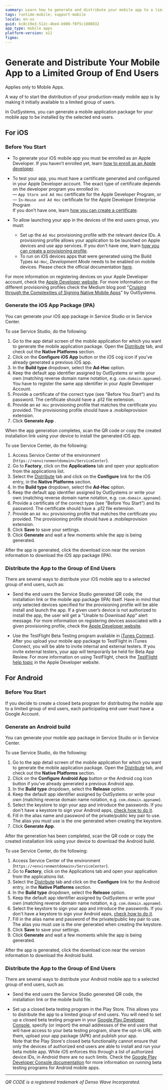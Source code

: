 ```yaml
---
summary: Learn how to generate and distribute your mobile app to a limited group of end users using OutSystems 11 (O11).
tags: runtime-mobile; support-mobile
locale: en-us
guid: bc8c19e3-512c-4be4-b900-f8f5c1880832
app_type: mobile apps
platform-version: o11
figma:
---
```


# Generate and Distribute Your Mobile App to a Limited Group of End Users

<div class="info" markdown="1">

Applies only to Mobile Apps.

</div>

A way of to start the distribution of your production-ready mobile app is by making it initially available to a limited group of users.

In OutSystems, you can generate a mobile application package for your mobile app to be installed by the selected end users.

## For iOS

### Before You Start

* To generate your iOS mobile app you must be enrolled as an Apple Developer. If you haven’t enrolled yet, learn [how to enroll as an Apple developer](<more-information.md#enroll-as-an-apple-developer>). 

* To test your app, you must have a certificate generated and configured in your Apple Developer account. The exact type of certificate depends on the developer program you enrolled in:  
— `App Store and Ad Hoc` certificate for the Apple Developer Program, or  
— `In-House and Ad Hoc` certificate for the Apple Developer Enterprise Program  
If you don’t have one, learn [how you can create a certificate](<more-information.md#create-a-certificate>).

* To allow launching your app in the devices of the end users group, you must: 
    * Set up the `Ad Hoc` provisioning profile with the relevant device IDs. A provisioning profile allows your application to be launched on Apple devices and use app services. If you don't have one, learn [how you can create a provisioning profile](<more-information.md#create-a-provisioning-profile>).
    * To run on iOS devices apps that were generated using the Build Types `Ad-Hoc`, _Development Mode_ needs to be enabled on mobile devices. Please check the official documentation [here](https://developer.apple.com/documentation/Xcode/enabling-developer-mode-on-a-device).

For more information on registering devices on your Apple Developer account, check the [Apple Developer website](<https://developer.apple.com/library/content/documentation/IDEs/Conceptual/AppDistributionGuide/MaintainingProfiles/MaintainingProfiles.html#//apple_ref/doc/uid/TP40012582-CH30-SW10>). For more information on the different provisioning profiles check the Medium blog post "[Cruising through the Complexities of Signing Native Mobile Apps](https://medium.com/outsystems-engineering/cruising-through-the-complexities-of-signing-native-mobile-apps-cc123eb2814b)" by OutSystems.

### Generate the iOS App Package (IPA)

You can generate your iOS app package in Service Studio or in Service Center.

To use Service Studio, do the following:

1. Go to the app detail screen of the mobile application for which you want to generate the mobile application package. Open the [Distribute](<intro.md#config-generate-service-studio>) tab, and check out the **Native Platforms** section.
1. Click on the **Configure iOS App** button or the iOS cog icon if you've already generated a previous iOS app. 
1. In the **Build type** dropdown, select the **Ad-Hoc** option. 
1. Keep the default app identifier assigned by OutSystems or write your own (matching reverse domain name notation, e.g. `com.domain.appname`). You have to register the same app identifier in your Apple Developer Account. 
1. Provide a certificate of the correct type (see "Before You Start") and its password. The certificate should have a .p12 file extension. 
1. Provide an `Ad Hoc` provisioning profile that matches the certificate you provided. The provisioning profile should have a .mobileprovision extension. 
1. Click **Generate App** . 

When the app generation completes, scan the QR code or copy the created installation link using your device to install the generated iOS app.

To use Service Center, do the following:

1. Access Service Center of the environment (`https://<environmentdomain>/ServiceCenter`). 
1. Go to **Factory**, click on the **Applications** tab and open your application from the applications list. 
1. Select the [Distribute](<intro.md#config-generate-service-center>) tab and click on the **Configure** link for the iOS entry, in the **Native Platforms** section.
1. In the **Build type** dropdown, select the **Ad-Hoc** option. 
1. Keep the default app identifier assigned by OutSystems or write your own (matching reverse domain name notation, e.g. `com.domain.appname`). 
1. Provide a certificate of the correct type (see "Before You Start") and its password. The certificate should have a .p12 file extension. 
1. Provide an `Ad Hoc` provisioning profile that matches the certificate you provided. The provisioning profile should have a .mobileprovision extension. 
1. Click **Save** to save your settings. 
1. Click **Generate** and wait a few moments while the app is being generated. 

After the app is generated, click the download icon near the version information to download the iOS app package (IPA).

### Distribute the App to the Group of End Users

There are several ways to distribute your iOS mobile app to a selected group of end users, such as:

* Send the end users the Service Studio generated QR code, the installation link or the mobile app package (IPA) itself. Have in mind that only selected devices specified for the provisioning profile will be able install and launch the app. If a given user’s device is not authorized to install the app, the user will get a "Unable to Download App" alert message. For more information on registering devices associated with a given provisioning profile, check the [Apple Developer website](<https://developer.apple.com/library/content/documentation/IDEs/Conceptual/AppDistributionGuide/MaintainingProfiles/MaintainingProfiles.html#//apple_ref/doc/uid/TP40012582-CH30-SW10>).

* Use the TestFlight Beta Testing program available in [iTunes Connect](<https://itunesconnect.apple.com>). After you upload your mobile app package to TestFlight in iTunes Connect, you will be able to invite internal and external testers. If you invite external testers, your app will temporarily be held for Beta App Review. For more information on using TestFlight, check the [TestFlight help topic](<https://developer.apple.com/library/content/documentation/IDEs/Conceptual/AppDistributionGuide/DistributingYourAppUsingTestFlight/DistributingYourAppUsingTestFlight.html>) in the Apple Developer website. 


## For Android

### Before You Start

If you decide to create a closed beta program for distributing the mobile app to a limited group of end users, each participating end user must have a Google Account.

### Generate an Android build

You can generate your mobile app package in Service Studio or in Service Center.

To use Service Studio, do the following:

1. Go to the app detail screen of the mobile application for which you want to generate the mobile application package. Open the [Distribute](<intro.md#config-generate-service-studio>) tab, and check out the **Native Platforms** section.
2. Click on the **Configure Android App** button or the Android cog icon button if you've already generated a previous Android app. 
3. In the **Build type** dropdown, select the **Release** option. 
4. Keep the default app identifier assigned by OutSystems or write your own (matching reverse domain name notation, e.g. `com.domain.appname`). 
5. Select the keystore to sign your app and introduce the passwords. If you don't have a keystore to sign your Android apps, [check how to do it](<more-information.md#create-a-keystore>). 
6. Fill in the alias name and password of the private/public key pair to use. The alias you must use is the one generated when creating the keystore. 
7. Click **Generate App**. 

After the generation has been completed, scan the QR code or copy the created installation link using your device to download the Android build.

To use Service Center, do the following:

1. Access Service Center of the environment (`https://<environmentdomain>/ServiceCenter`). 
2. Go to **Factory**, click on the  Applications  tab and open your application from the applications list. 
3. Select the [Distribute](<intro.md#config-generate-service-center>) tab and click on the **Configure**  link for the Android entry, in the **Native Platforms** section.
4. In the **Build type** dropdown, select the **Release** option. 
5. Keep the default app identifier assigned by OutSystems or write your own (matching reverse domain name notation, e.g. `com.domain.appname`). 
6. Select the keystore to sign your app and introduce the passwords. If you don't have a keystore to sign your Android apps, [check how to do it](<more-information.md#create-a-keystore>). 
7. Fill in the alias name and password of the private/public key pair to use. The alias you must use is the one generated when creating the keystore. 
8. Click **Save** to save your settings. 
9. Click **Generate** and wait a few moments while the app is being generated. 

After the app is generated, click the download icon near the version information to download the Android build.

### Distribute the App to the Group of End Users

There are several ways to distribute your Android mobile app to a selected group of end users, such as:

* Send the end users the Service Studio generated QR code, the installation link or the mobile build file.

* Set up a closed beta testing program in the Play Store. This allows you to distribute the app to a limited group of end users. You will need to set up a closed beta testing program in your [Google Play Developer Console](<https://play.google.com/apps/publish/>), specify (or import) the email addresses of the end users that will have access to your beta testing program, share the opt-in URL with them, upload your app package (APK) and publish your app.  
    Note that the Play Store's closed beta functionality cannot ensure that only the devices of authorized end users are able to install and run your beta mobile app. While iOS enforces this through a list of authorized device IDs, in Android there are no such limits. Check the [Google Play Developer Console documentation](<https://support.google.com/googleplay/android-developer/answer/3131213?hl=en#runtest>) for more information on running beta testing programs for Android mobile apps.

______________________________________________________________
_QR CODE is a registered trademark of Denso Wave Incorporated._
